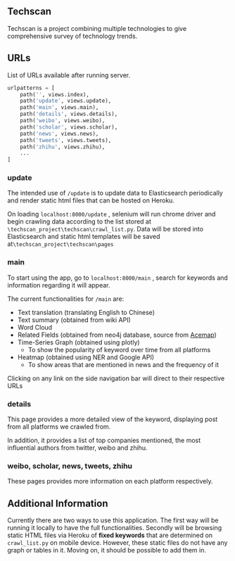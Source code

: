 ## Techscan

Techscan is  a project combining multiple technologies to give comprehensive survey of technology trends.

## URLs

List of URLs available after running server. 

```python
urlpatterns = [
	path('', views.index),
	path('update', views.update),
	path('main', views.main),
	path('details', views.details),
	path('weibo', views.weibo),
	path('scholar', views.scholar),
	path('news', views.news),
	path('tweets', views.tweets),
	path('zhihu', views.zhihu),
	...
]
```

### update

The intended use of `/update` is to update data to Elasticsearch periodically and render static html files that can be hosted on Heroku. 

On loading `localhost:8000/update` , selenium will run chrome driver and begin crawling data according to the list stored at `\techscan_project\techscan\crawl_list.py`.  Data will be stored into Elasticsearch and static html templates will be saved at`\techscan_project\techscan\pages` 

### main

To start using the app, go to `localhost:8000/main` , search for keywords and information regarding it will appear. 

The current functionalities for `/main` are:

- Text translation (translating English to Chinese)
- Text summary (obtained from wiki API)
- Word Cloud 
- Related Fields (obtained from neo4j database, source from [Acemap](<https://www.acemap.info/acekg/index#data-description>))
- Time-Series Graph (obtained using plotly)
  - To show the popularity of keyword over time from all platforms
- Heatmap (obtained using NER and Google API)
  - To show areas that are mentioned in news and the frequency of it

Clicking on any link on the side navigation bar will direct to their respective URLs 

### details

This page provides a more detailed view of the keyword, displaying post from all platforms we crawled from. 

In addition, it provides a list of top companies mentioned, the most influential authors from twitter, weibo and zhihu.  

### weibo, scholar, news, tweets, zhihu

These pages provides more information on each platform respectively.


## Additional Information

Currently there are two ways to use this application. The first way will be running it locally to have the full functionalities. Secondly will be browsing static HTML files via Heroku of **fixed keywords** that are determined on `crawl_list.py` on mobile device. However, these static files do not have any graph or tables in it. Moving on, it should be possible to add them in.